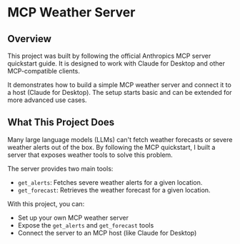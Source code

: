 
# MCP Weather Server

## Overview

This project was built by following the official Anthropics MCP server quickstart guide. It is designed to work with Claude for Desktop and other MCP-compatible clients.

It demonstrates how to build a simple MCP weather server and connect it to a host (Claude for Desktop). The setup starts basic and can be extended for more advanced use cases.

## What This Project Does

Many large language models (LLMs) can't fetch weather forecasts or severe weather alerts out of the box. By following the MCP quickstart, I built a server that exposes weather tools to solve this problem.

The server provides two main tools:

- `get_alerts`: Fetches severe weather alerts for a given location.
- `get_forecast`: Retrieves the weather forecast for a given location.

With this project, you can:

- Set up your own MCP weather server
- Expose the `get_alerts` and `get_forecast` tools
- Connect the server to an MCP host (like Claude for Desktop)

